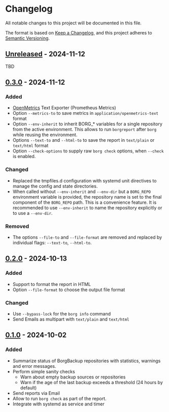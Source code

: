 <!-- SPDX-FileCopyrightText: 2024 Philipp Micheel <bbx0+borgreport@bitdevs.de> -->
<!-- SPDX-License-Identifier: CC-BY-SA-4.0 -->
<!-- markdownlint-configure-file {"MD024": { "siblings_only": true } } -->
# Changelog

All notable changes to this project will be documented in this file.

The format is based on [Keep a Changelog](https://keepachangelog.com/en/1.1.0/),
and this project adheres to [Semantic Versioning](https://semver.org/spec/v2.0.0.html).

## [Unreleased](https://github.com/bbx0/borgreport/compare/v0.3.0...HEAD) - 2024-11-12

TBD

## [0.3.0](https://github.com/bbx0/borgreport/compare/v0.2.0...v0.3.0) - 2024-11-12

### Added

- [OpenMetrics](https://github.com/prometheus/OpenMetrics/blob/main/specification/OpenMetrics.md) Text Exporter (Prometheus Metrics)
- Option `--metrics-to` to save metrics in `application/openmetrics-text` format
- Option `--env-inherit` to inherit BORG_* variables for a single repository from the active environment. This allows to run `borgreport` after `borg` while reusing the environment.
- Options `--text-to` and `--html-to` to save the report in `text/plain` or  `text/html` format
- Option `--check-options` to supply raw `borg check` options, when `--check` is enabled.

### Changed

- Replaced the tmpfiles.d configuration with systemd unit directives to manage the config and state directories.
- When called without `--env-inherit` and `--env-dir` but a `BORG_REPO` environment variable is provided, the repository name is set to the final component of the `BORG_REPO` path. This is a convenience feature. It is recommended to use `--env-inherit` to name the repository explicitly or to use a `--env-dir`.

### Removed

- The options `--file-to` and `--file-format` are removed and replaced by individual flags: `--text-to`, `--html-to`.

## [0.2.0](https://github.com/bbx0/borgreport/compare/v0.1.0...v0.2.0) - 2024-10-13

### Added

- Support to format the report in HTML
- Option `--file-format` to choose the output file format

### Changed

- Use `--bypass-lock` for the `borg info` command
- Send Emails as multipart with `text/plain` and `text/html`

## [0.1.0](https://github.com/bbx0/borgreport/releases/tag/v0.1.0) - 2024-10-02

### Added

- Summarize status of BorgBackup repositories with statistics, warnings and error messages.
- Perform simple sanity checks
  - Warn about empty backup sources or repositories
  - Warn if the age of the last backup exceeds a threshold (24 hours by default)
- Send reports via Email
- Allow to run `borg check` as part of the report.
- Integrate with systemd as service and timer

